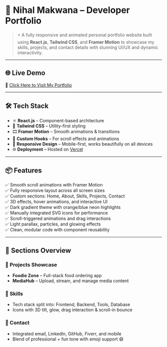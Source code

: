 # 🚀 Nihal Makwana – Developer Portfolio

> ⚡ A fully responsive and animated personal portfolio website built using **React.js**, **Tailwind CSS**, and **Framer Motion** to showcase my skills, projects, and contact details with stunning UI/UX and dynamic interactivity.

---

## 🌐 Live Demo

🎯 [Click Here to Visit My Portfolio](https://your-portfolio.vercel.app/)

---

## 🛠️ Tech Stack

- ⚛️ **React.js** – Component-based architecture  
- 🎨 **Tailwind CSS** – Utility-first styling  
- 🎞️ **Framer Motion** – Smooth animations & transitions  
- 🧠 **Custom Hooks** – For scroll effects and animations  
- 🌈 **Responsive Design** – Mobile-first, works beautifully on all devices  
- 🌐 **Deployment** – Hosted on [Vercel](https://vercel.com)

---

## 📦 Features

✅ Smooth scroll animations with Framer Motion  
✅ Fully responsive layout across all screen sizes  
✅ Custom sections: Home, About, Skills, Projects, Contact  
✅ 3D effects, hover animations, and interactive UI  
✅ Dark gradient theme with orange/blue neon highlights  
✅ Manually integrated SVG icons for performance  
✅ Scroll-triggered animations and drag interactions  
✅ Light parallax, particles, and glowing effects  
✅ Clean, modular code with component reusability

---

## 📸 Sections Overview

### 💼 Projects Showcase  
- **Foodie Zone** – Full-stack food ordering app  
- **MediaHub** – Upload, stream, and manage media content

### 🧠 Skills  
- Tech stack split into: Frontend, Backend, Tools, Database  
- Icons with 3D tilt, glow, drag interaction & scroll-in bounce

### 📱 Contact  
- Integrated email, LinkedIn, GitHub, Fiverr, and mobile  
- Blend of professional + fun tone with emoji support 😄
